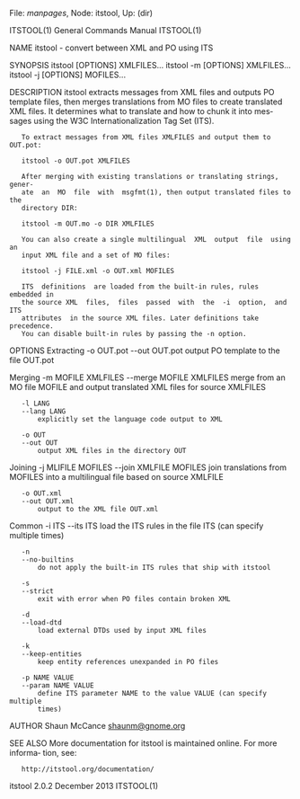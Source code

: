 File: *manpages*,  Node: itstool,  Up: (dir)

ITSTOOL(1)                  General Commands Manual                 ITSTOOL(1)



NAME
       itstool - convert between XML and PO using ITS



SYNOPSIS
       itstool [OPTIONS] XMLFILES...
       itstool -m <MOFILE> [OPTIONS] XMLFILES...
       itstool -j <XMLFILE> [OPTIONS] MOFILES...



DESCRIPTION
       itstool   extracts  messages  from  XML  files  and outputs PO template
       files, then merges translations from MO files to create translated  XML
       files.  It  determines  what to translate and how to chunk it into mes‐
       sages using the W3C Internationalization Tag Set (ITS).

       To extract messages from XML files XMLFILES and output them to OUT.pot:

       itstool -o OUT.pot XMLFILES

       After merging with existing translations or translating strings, gener‐
       ate  an  MO  file  with  msgfmt(1), then output translated files to the
       directory DIR:

       itstool -m OUT.mo -o DIR XMLFILES

       You can also create a single multilingual  XML  output  file  using  an
       input XML file and a set of MO files:

       itstool -j FILE.xml -o OUT.xml MOFILES

       ITS  definitions  are loaded from the built-in rules, rules embedded in
       the source XML  files,  files  passed  with  the  -i  option,  and  ITS
       attributes  in the source XML files. Later definitions take precedence.
       You can disable built-in rules by passing the -n option.



OPTIONS
   Extracting
       -o OUT.pot
       --out OUT.pot
           output PO template to the file OUT.pot

   Merging
       -m MOFILE XMLFILES
       --merge MOFILE XMLFILES
           merge from an MO file MOFILE and output translated  XML  files  for
           source XMLFILES

       -l LANG
       --lang LANG
           explicitly set the language code output to XML

       -o OUT
       --out OUT
           output XML files in the directory OUT

   Joining
       -j MLIFILE MOFILES
       --join XMLFILE MOFILES
           join  translations  from  MOFILES into a multilingual file based on
           source XMLFILE

       -o OUT.xml
       --out OUT.xml
           output to the XML file OUT.xml

   Common
       -i ITS
       --its ITS
           load the ITS rules in the file ITS (can specify multiple times)

       -n
       --no-builtins
           do not apply the built-in ITS rules that ship with itstool

       -s
       --strict
           exit with error when PO files contain broken XML

       -d
       --load-dtd
           load external DTDs used by input XML files

       -k
       --keep-entities
           keep entity references unexpanded in PO files

       -p NAME VALUE
       --param NAME VALUE
           define ITS parameter NAME to the value VALUE (can specify  multiple
           times)


AUTHOR
       Shaun McCance <shaunm@gnome.org>


SEE ALSO
       More  documentation for itstool is maintained online. For more informa‐
       tion, see:

       http://itstool.org/documentation/



itstool 2.0.2                    December 2013                      ITSTOOL(1)
